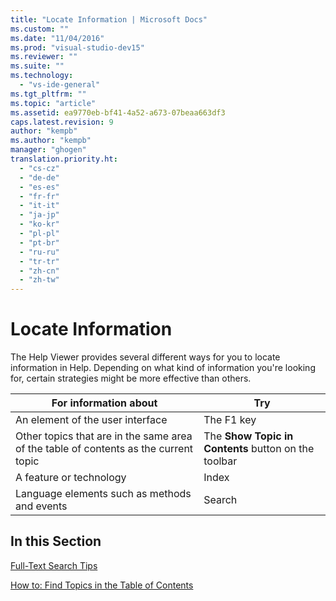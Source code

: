 ```yaml
---
title: "Locate Information | Microsoft Docs"
ms.custom: ""
ms.date: "11/04/2016"
ms.prod: "visual-studio-dev15"
ms.reviewer: ""
ms.suite: ""
ms.technology: 
  - "vs-ide-general"
ms.tgt_pltfrm: ""
ms.topic: "article"
ms.assetid: ea9770eb-bf41-4a52-a673-07beaa663df3
caps.latest.revision: 9
author: "kempb"
ms.author: "kempb"
manager: "ghogen"
translation.priority.ht: 
  - "cs-cz"
  - "de-de"
  - "es-es"
  - "fr-fr"
  - "it-it"
  - "ja-jp"
  - "ko-kr"
  - "pl-pl"
  - "pt-br"
  - "ru-ru"
  - "tr-tr"
  - "zh-cn"
  - "zh-tw"
---
```

# Locate Information
The Help Viewer provides several different ways for you to locate information in Help. Depending on what kind of information you're looking for, certain strategies might be more effective than others.  
  
|For  information about|Try|  
|----------------------------|---------|  
|An element of the user interface|The F1 key|  
|Other topics that are in the same area of the table of contents as the current topic|The **Show Topic in Contents** button on the toolbar|  
|A feature or technology|Index|  
|Language elements such as methods and events|Search|  
  
## In this Section  
 [Full-Text Search Tips](../ide/full-text-search-tips.md)  
  
 [How to: Find Topics in the Table of Contents](../ide/how-to-find-topics-in-the-table-of-contents.md)